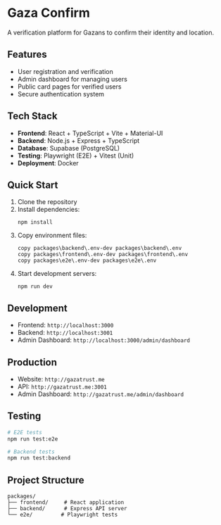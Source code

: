# Gaza Confirm

A verification platform for Gazans to confirm their identity and location.

## Features

- User registration and verification
- Admin dashboard for managing users
- Public card pages for verified users
- Secure authentication system

## Tech Stack

- **Frontend**: React + TypeScript + Vite + Material-UI
- **Backend**: Node.js + Express + TypeScript
- **Database**: Supabase (PostgreSQL)
- **Testing**: Playwright (E2E) + Vitest (Unit)
- **Deployment**: Docker

## Quick Start

1. Clone the repository
2. Install dependencies:
   ```
   npm install
   ```
3. Copy environment files:
   ```
   copy packages\backend\.env-dev packages\backend\.env
   copy packages\frontend\.env-dev packages\frontend\.env
   copy packages\e2e\.env-dev packages\e2e\.env
   ```
4. Start development servers:
   ```
   npm run dev
   ```

## Development

- Frontend: `http://localhost:3000`
- Backend: `http://localhost:3001`
- Admin Dashboard: `http://localhost:3000/admin/dashboard`

## Production

- Website: `http://gazatrust.me`
- API: `http://gazatrust.me:3001`
- Admin Dashboard: `http://gazatrust.me/admin/dashboard`

## Testing

```bash
# E2E tests
npm run test:e2e

# Backend tests
npm run test:backend
```

## Project Structure

```
packages/
├── frontend/     # React application
├── backend/      # Express API server
└── e2e/         # Playwright tests
```
